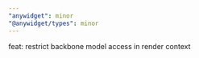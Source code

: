 ```yaml
---
"anywidget": minor
"@anywidget/types": minor
---
```


feat: restrict backbone model access in render context
